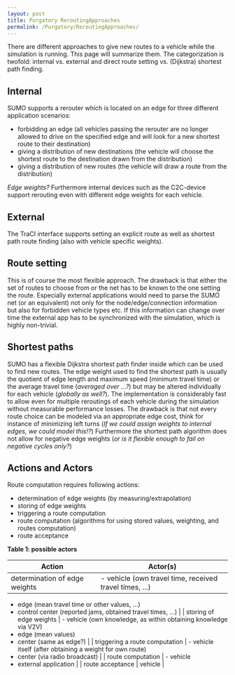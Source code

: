 ```yaml
---
layout: post
title: Purgatory ReroutingApproaches
permalink: /Purgatory/ReroutingApproaches/
---
```


There are different approaches to give new routes to a vehicle while the simulation is running. This page will summarize them. The categorization is twofold: internal vs. external and direct route setting vs. (Dijkstra) shortest path finding.

Internal
--------

SUMO supports a rerouter which is located on an edge for three different application scenarios:

-   forbidding an edge (all vehicles passing the rerouter are no longer allowed to drive on the specified edge and will look for a new shortest route to their destination)
-   giving a distribution of new destinations (the vehicle will choose the shortest route to the destination drawn from the distribution)
-   giving a distribution of new routes (the vehicle will draw a route from the distribution)

*Edge weights?* Furthermore internal devices such as the C2C-device support rerouting even with different edge weights for each vehicle.

External
--------

The TraCI interface supports setting an explicit route as well as shortest path route finding (also with vehicle specific weights).

Route setting
-------------

This is of course the most flexible approach. The drawback is that either the set of routes to choose from or the net has to be known to the one setting the route. Especially external applications would need to parse the SUMO net (or an equivalent) not only for the node/edge/connection information but also for forbidden vehicle types etc. If this information can change over time the external app has to be synchronized with the simulation, which is highly non-trivial.

Shortest paths
--------------

SUMO has a flexible Dijkstra shortest path finder inside which can be used to find new routes. The edge weight used to find the shortest path is usually the quotient of edge length and maximum speed (minimum travel time) or the average travel time (*averaged over ...?*) but may be altered individually for each vehicle (*globally as well?*). The implementation is considerably fast to allow even for multiple reroutings of each vehicle during the simulation without measurable performance losses. The drawback is that not every route choice can be modeled via an appropriate edge cost, think for instance of minimizing left turns (*If we could assign weights to internal edges, we could model this!?*) Furthermore the shortest path algorithm does not allow for negative edge weights (*or is it flexible enough to fail on negative cycles only?*)

Actions and Actors
------------------

Route computation requires following actions:

-   determination of edge weights (by measuring/extrapolation)
-   storing of edge weights
-   triggering a route computation
-   route computation (algorithms for using stored values, weighting, and routes computation)
-   route acceptance

**Table 1: possible actors**

| Action                         | Actor(s)                                                           |
|--------------------------------|--------------------------------------------------------------------|
| determination of edge weights  | -   vehicle (own travel time, received travel times, ...)
  -   edge (mean travel time or other values, ...)
  -   control center (reported jams, obtained travel times, ...)      |
| storing of edge weights        | -   vehicle (own knowledge, as within obtaining knowledge via V2V)
  -   edge (mean values)
  -   center (same as edge?)                                          |
| triggering a route computation | -   vehicle itself (after obtaining a weight for own route)
  -   center (via radio broadcast)                                    |
| route computation              | -   vehicle
  -   external application                                            |
| route acceptance               | vehicle                                                            |

